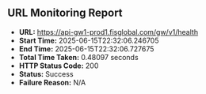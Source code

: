 ## URL Monitoring Report

- **URL:** https://api-gw1-prod1.fisglobal.com/gw/v1/health
- **Start Time:** 2025-06-15T22:32:06.246705
- **End Time:** 2025-06-15T22:32:06.727675
- **Total Time Taken:** 0.48097 seconds
- **HTTP Status Code:** 200
- **Status:** Success
- **Failure Reason:** N/A
